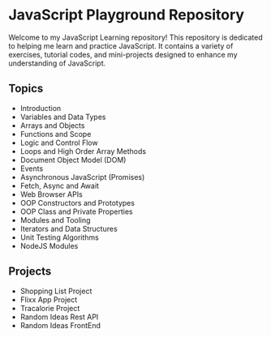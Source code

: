 # JavaScript Playground Repository

Welcome to my JavaScript Learning repository! This repository is dedicated to helping me learn and practice JavaScript. It contains a variety of exercises, tutorial codes, and mini-projects designed to enhance my understanding of JavaScript.

## Topics

- Introduction
- Variables and Data Types
- Arrays and Objects
- Functions and Scope
- Logic and Control Flow
- Loops and High Order Array Methods
- Document Object Model (DOM)
- Events
- Asynchronous JavaScript (Promises)
- Fetch, Async and Await
- Web Browser APIs
- OOP Constructors and Prototypes
- OOP Class and Private Properties
- Modules and Tooling
- Iterators and Data Structures
- Unit Testing Algorithms
- NodeJS Modules

## Projects

- Shopping List Project
- Flixx App Project
- Tracalorie Project
- Random Ideas Rest API
- Random Ideas FrontEnd
